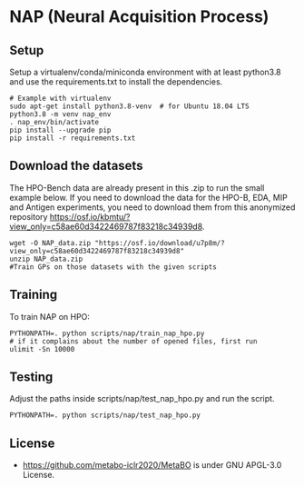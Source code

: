 # NAP (Neural Acquisition Process)

## Setup
Setup a virtualenv/conda/miniconda environment with at least python3.8 and use the requirements.txt to install the dependencies. 
```commandline
# Example with virtualenv
sudo apt-get install python3.8-venv  # for Ubuntu 18.04 LTS
python3.8 -m venv nap_env
. nap_env/bin/activate
pip install --upgrade pip
pip install -r requirements.txt
```
 
## Download the datasets
The HPO-Bench data are already present in this .zip to run the small example below.
If you need to download the data for the HPO-B, EDA, MIP and Antigen experiments, you need to download them from this anonymized repository https://osf.io/kbmtu/?view_only=c58ae60d3422469787f83218c34939d8.
```commandline
wget -O NAP_data.zip "https://osf.io/download/u7p8m/?view_only=c58ae60d3422469787f83218c34939d8"
unzip NAP_data.zip
#Train GPs on those datasets with the given scripts
```

## Training
To train NAP on HPO:
```commandline
PYTHONPATH=. python scripts/nap/train_nap_hpo.py
# if it complains about the number of opened files, first run
ulimit -Sn 10000
```

## Testing
Adjust the paths inside scripts/nap/test_nap_hpo.py and run the script.
```commandline
PYTHONPATH=. python scripts/nap/test_nap_hpo.py
```

## License

- https://github.com/metabo-iclr2020/MetaBO is under GNU APGL-3.0 License.

